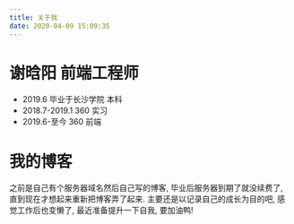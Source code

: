 ```yaml
---
title: 关于我
date: 2020-04-09 15:09:35
---
```


# 谢晗阳 前端工程师
* 2019.6   毕业于长沙学院   本科
* 2018.7-2019.1   360   实习
* 2019.6-至今   360   前端

# 我的博客
之前是自己有个服务器域名然后自己写的博客, 毕业后服务器到期了就没续费了, 直到现在才想起来重新把博客弄了起来.
主要还是以记录自己的成长为目的吧, 感觉工作后也变懒了, 最近准备提升一下自我, 要加油鸭! 